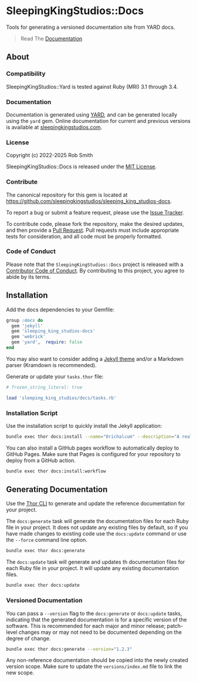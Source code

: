 # SleepingKingStudios::Docs

Tools for generating a versioned documentation site from YARD docs.

<blockquote>
  Read The
  <a href="https://www.sleepingkingstudios.com/sleeping_king_studios-docs" target="_blank">
    Documentation
  </a>
</blockquote>

## About

### Compatibility

SleepingKingStudios::Yard is tested against Ruby (MRI) 3.1 through 3.4.

### Documentation

Documentation is generated using [YARD](https://yardoc.org/), and can be generated locally using the `yard` gem. Online documentation for current and previous versions is available at [sleepingkingstudios.com](https://www.sleepingkingstudios.com/sleeping_king_studios-docs).

### License

Copyright (c) 2022-2025 Rob Smith

SleepingKingStudios::Docs is released under the [MIT License](https://opensource.org/licenses/MIT).

### Contribute

The canonical repository for this gem is located at https://github.com/sleepingkingstudios/sleeping_king_studios-docs.

To report a bug or submit a feature request, please use the [Issue Tracker](https://github.com/sleepingkingstudios/sleeping_king_studios-docs/issues).

To contribute code, please fork the repository, make the desired updates, and then provide a [Pull Request](https://github.com/sleepingkingstudios/sleeping_king_studios-docs/pulls). Pull requests must include appropriate tests for consideration, and all code must be properly formatted.

### Code of Conduct

Please note that the `SleepingKingStudios::Docs` project is released with a [Contributor Code of Conduct](https://github.com/sleepingkingstudios/sleeping_king_studios-docs/blob/master/CODE_OF_CONDUCT.md). By contributing to this project, you agree to abide by its terms.

## Installation

Add the docs dependencies to your Gemfile:

```ruby
group :docs do
  gem 'jekyll'
  gem 'sleeping_king_studios-docs'
  gem 'webrick'
  gem 'yard',  require: false
end
```

You may also want to consider adding a [Jekyll theme](https://jekyllrb.com/docs/themes/#pick-up-a-theme) and/or a Markdown parser (Kramdown is recommended).

Generate or update your `tasks.thor` file:

```ruby
# frozen_string_literal: true

load 'sleeping_king_studios/docs/tasks.rb'
```

### Installation Script

Use the installation script to quickly install the Jekyll application:

```bash
bundle exec thor docs:install --name="Orichalcum" --description="A real gem." --repository="www.example.com"
```

You can also install a GitHub pages workflow to automatically deploy to GitHub Pages. Make sure that Pages is configured for your repository to deploy from a GitHub action.

```bash
bundle exec thor docs:install:workflow
```

## Generating Documentation

Use the [Thor CLI](https://www.sleepingkingstudios.com/sleeping_king_studios-docs/tasks#documentation) to generate and update the reference documentation for your project.

The `docs:generate` task will generate the documentation files for each Ruby file in your project. It does not update any existing files by default, so if you have made changes to existing code use the `docs:update` command or use the `--force` command line option.

```bash
bundle exec thor docs:generate
```

The `docs:update` task will generate and updates th documentation files for each Ruby file in your project. It will update any existing documentation files.

```bash
bundle exec thor docs:update
```

### Versioned Documentation

You can pass a `--version` flag to the `docs:generate` or `docs:update` tasks, indicating that the generated documentation is for a specific version of the software. This is recommended for each major and minor release; patch-level changes may or may not need to be documented depending on the degree of change.

```bash
bundle exec thor docs:generate --version="1.2.3"
```

Any non-reference documentation should be copied into the newly created version scope. Make sure to update the `versions/index.md` file to link the new scope.
